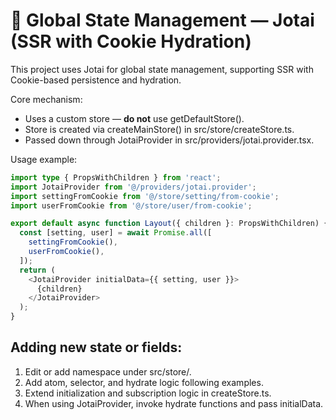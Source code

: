# 🧠 Global State Management — Jotai (SSR with Cookie Hydration)

This project uses Jotai for global state management, supporting SSR with Cookie-based persistence and hydration.

Core mechanism:
- Uses a custom store — **do not** use getDefaultStore().
- Store is created via createMainStore() in src/store/createStore.ts.
- Passed down through JotaiProvider in src/providers/jotai.provider.tsx.

Usage example:

```typescript jsx
import type { PropsWithChildren } from 'react';
import JotaiProvider from '@/providers/jotai.provider';
import settingFromCookie from '@/store/setting/from-cookie';
import userFromCookie from '@/store/user/from-cookie';

export default async function Layout({ children }: PropsWithChildren) {
  const [setting, user] = await Promise.all([
    settingFromCookie(),
    userFromCookie(),
  ]);
  return (
    <JotaiProvider initialData={{ setting, user }}>
      {children}
    </JotaiProvider>
  );
}
```

## Adding new state or fields:

1. Edit or add namespace under src/store/.
2. Add atom, selector, and hydrate logic following examples.
3. Extend initialization and subscription logic in createStore.ts.
4. When using JotaiProvider, invoke hydrate functions and pass initialData.
